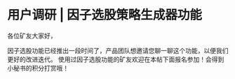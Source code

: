 # 用户调研 | 因子选股策略生成器功能

各位矿友大家好，

因子选股功能已经推出一段时间了，产品团队想邀请您聊一聊这个功能，以便我们更好的改进迭代。
使用过因子选股功能的矿友欢迎在本帖下面报名参加！会得到小秘书的积分打赏哦！